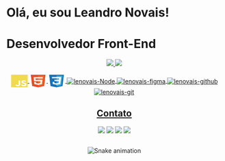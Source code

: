 # Olá, eu sou Leandro Novais!
# Desenvolvedor Front-End

<div align="center">
  <a href="https://github.com/lenovais56">
  <img height="160em" src="https://github-readme-stats.vercel.app/api?username=lenovais56&show_icons=true&theme=tokyonight">
  <img height="160em" src="https://github-readme-stats.vercel.app/api/top-langs/?username=lenovais56&layout=compact">
</div>
  
  <div align="center" style="display: inline_block"><br>
    
  <img align="center" alt="lenovais-Js" height="30" width="40" src="https://raw.githubusercontent.com/devicons/devicon/master/icons/javascript/javascript-plain.svg">
  <img align="center" alt="lenovais-HTML" height="30" width="40" src="https://raw.githubusercontent.com/devicons/devicon/master/icons/html5/html5-original.svg">
  <img align="center" alt="lenovais-CSS" height="30" width="40" src="https://raw.githubusercontent.com/devicons/devicon/master/icons/css3/css3-original.svg">
  <img align="center" alt="lenovais-Node" height="30" width="40" src="https://cdn.jsdelivr.net/gh/devicons/devicon/icons/nodejs/nodejs-original.svg"">
  <img align="center" alt="lenovais-figma" height="30" width="40" src="https://cdn.jsdelivr.net/gh/devicons/devicon/icons/figma/figma-original.svg"">
  <img align="center" alt="lenovais-github" height="35" width="60" src="https://img.shields.io/badge/GitHub-100000?style=for-the-badge&logo=github&logoColor=white">     <img align="center" alt="lenovais-git" height="30" width="60" src="https://img.shields.io/badge/Git-E34F26?style=for-the-badge&logo=git&logoColor=white">
       
</div>
                                                                                                                                                                                                                                                                                                       
 <div align="center">
  <h2>Contato</h2>
  <a href="https://instagram.com/lenovaiis" target="_blank"><img src="https://img.shields.io/badge/-Instagram-%23E4405F?style=for-the-badge&logo=instagram&logoColor=white" target="_blank"></a>
  <a href="https://www.linkedin.com/in/leandro-novais-0a605319a/" target="_blank"><img src="https://img.shields.io/badge/-LinkedIn-%230077B5?style=for-the-badge&logo=linkedin&logoColor=white" target="_blank"></a>
  <a href = "mailto:leandro_novais56@hotmail.com"><img src="https://img.shields.io/badge/Microsoft_Outlook-0078D4?style=for-the-badge&logo=microsoft-outlook&logoColor=white"></a>
  <a href = "https://wa.me/5511953671825"><img src="https://img.shields.io/badge/WhatsApp-25D366?style=for-the-badge&logo=whatsapp&logoColor=white"></a>
                                                                                                                                                   
##                                                                                                                   
                                                                                                                                                   
 ![Snake animation](https://github.com/lenovais56/lenovais56/blob/output/github-contribution-grid-snake.svg)
 
</div>
                                                                                                                                                    

